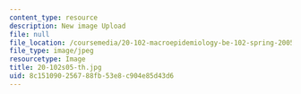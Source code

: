 ```yaml
---
content_type: resource
description: New image Upload
file: null
file_location: /coursemedia/20-102-macroepidemiology-be-102-spring-2005/8c151090256788fb53e8c904e85d43d6_20-102s05-th.jpg
file_type: image/jpeg
resourcetype: Image
title: 20-102s05-th.jpg
uid: 8c151090-2567-88fb-53e8-c904e85d43d6
---
```

